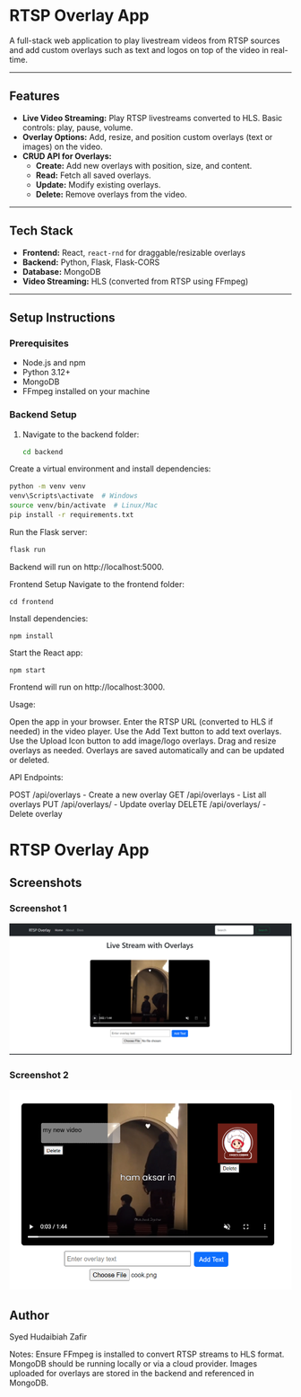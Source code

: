 # RTSP Overlay App

A full-stack web application to play livestream videos from RTSP sources and add custom overlays such as text and logos on top of the video in real-time.

---

## Features

- **Live Video Streaming:** Play RTSP livestreams converted to HLS. Basic controls: play, pause, volume.
- **Overlay Options:** Add, resize, and position custom overlays (text or images) on the video.
- **CRUD API for Overlays:**
  - **Create:** Add new overlays with position, size, and content.
  - **Read:** Fetch all saved overlays.
  - **Update:** Modify existing overlays.
  - **Delete:** Remove overlays from the video.

---

## Tech Stack

- **Frontend:** React, `react-rnd` for draggable/resizable overlays  
- **Backend:** Python, Flask, Flask-CORS  
- **Database:** MongoDB  
- **Video Streaming:** HLS (converted from RTSP using FFmpeg)

---

## Setup Instructions

### Prerequisites
- Node.js and npm
- Python 3.12+
- MongoDB
- FFmpeg installed on your machine

### Backend Setup
1. Navigate to the backend folder:
   ```bash
   cd backend


Create a virtual environment and install dependencies:
```bash
python -m venv venv
venv\Scripts\activate  # Windows
source venv/bin/activate  # Linux/Mac
pip install -r requirements.txt
```

Run the Flask server:
```bash
flask run
```
Backend will run on http://localhost:5000.

Frontend Setup
Navigate to the frontend folder:
```
cd frontend
```

Install dependencies:
```
npm install
```

Start the React app:
```
npm start
```
Frontend will run on http://localhost:3000.

Usage:

Open the app in your browser.
Enter the RTSP URL (converted to HLS if needed) in the video player.
Use the Add Text button to add text overlays.
Use the Upload Icon button to add image/logo overlays.
Drag and resize overlays as needed.
Overlays are saved automatically and can be updated or deleted.

API Endpoints:

POST /api/overlays - Create a new overlay
GET /api/overlays - List all overlays
PUT /api/overlays/<id> - Update overlay
DELETE /api/overlays/<id> - Delete overlay

# RTSP Overlay App

## Screenshots

### Screenshot 1
![Stream with overlays](https://github.com/Hudaibiyah/rtsp-overlay-app/raw/main/rstp-ss1.png)

### Screenshot 2
![Adding overlays](https://github.com/Hudaibiyah/rtsp-overlay-app/raw/main/rstp-ss2.png)

## Author
Syed Hudaibiah Zafir


Notes:
Ensure FFmpeg is installed to convert RTSP streams to HLS format.
MongoDB should be running locally or via a cloud provider.
Images uploaded for overlays are stored in the backend and referenced in MongoDB.

